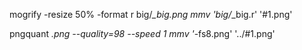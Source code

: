 mogrify -resize 50% -format r big/*_big.png
mmv 'big/*_big.r' '#1.png'

pngquant *.png --quality=98 --speed 1
mmv '*-fs8.png' '../#1.png'
